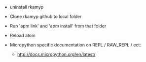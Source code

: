 - uninstall rkamyp
- Clone rkamyp github to local folder
- Run 'apm link' and 'apm install' from that folder
- Reload atom

- Micropython specific documentation on REPL / RAW_REPL / ect:
  - http://docs.micropython.org/en/latest/
